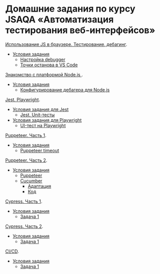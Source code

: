 # Домашние задания по курсу JSAQA «Автоматизация тестирования веб-интерфейсов»


[Использование JS в браузере. Тестирование, дебагинг](https://github.com/Elena-Yakovleva/JSAQA/blob/main/lection1/README.md).
* [Условия задания](https://github.com/Elena-Yakovleva/JSAQA/blob/main/lection1/lection1.md)
  * [Настройка debugger](https://github.com/Elena-Yakovleva/JSAQA/blob/main/lection1/index.html)
  * [Точки останова в VS Code](https://github.com/Elena-Yakovleva/JSAQA/blob/lection1-task2/lection1/index.html)

[Знакомство с платформой Node.js ](https://github.com/Elena-Yakovleva/JSAQA/blob/main/lection2/README.md).
* [Условия задания](https://github.com/Elena-Yakovleva/JSAQA/blob/main/lection2/lection2.md)
  * [Конфигурирование дебагера для Node.js](https://github.com/Elena-Yakovleva/JSAQA/blob/main/lection2/index.js)


[Jest. Playwright](https://github.com/Elena-Yakovleva/JSAQA/blob/main/lection3/README.md).
* [Условия задания для Jest](https://github.com/Elena-Yakovleva/JSAQA/blob/main/lection3/Jest/README.md)
  * [Jest. Unit-тесты](https://github.com/Elena-Yakovleva/JSAQA/blob/main/lection3/Jest/tests/sortByName.test.js)
* [Условия задания для Playwright](https://github.com/Elena-Yakovleva/JSAQA/blob/main/lection3/Playwright/README.md)
  * [UI-тест на Playwright](https://github.com/Elena-Yakovleva/JSAQA/blob/main/lection3/Playwright/tests/Auth.spec.js)


[Puppeteer. Часть 1](https://github.com/Elena-Yakovleva/JSAQA/blob/main/lection4/README.md).
* [Условия задания](https://github.com/Elena-Yakovleva/JSAQA/blob/main/lection4/lection4.md)
  * [Puppeteer timeout](https://github.com/Elena-Yakovleva/JSAQA/blob/main/lection4/gh.test.js)

[Puppeteer. Часть 2](https://github.com/Elena-Yakovleva/JSAQA/blob/main/lection5/README.md).
* [Условия задания](https://github.com/Elena-Yakovleva/JSAQA/blob/main/lection5/lection5.md)
  * [Puppeteer](https://github.com/Elena-Yakovleva/JSAQA/blob/main/lection5/app.test.js)
  * [Cucumber]()
     * [Адаптация](https://github.com/Elena-Yakovleva/JSAQA/blob/main/lection5/features/search.feature)
     * [Код](https://github.com/Elena-Yakovleva/JSAQA/blob/main/lection5/features/step_definitions/search.steps.js)

[Cypress. Часть 1]().
* [Условия задания]()
  * [Задача 1]()

[Cypress. Часть 2]().
* [Условия задания]()
  * [Задача 1]()

[CI/СD]().
* [Условия задания]()
  * [Задача 1]()